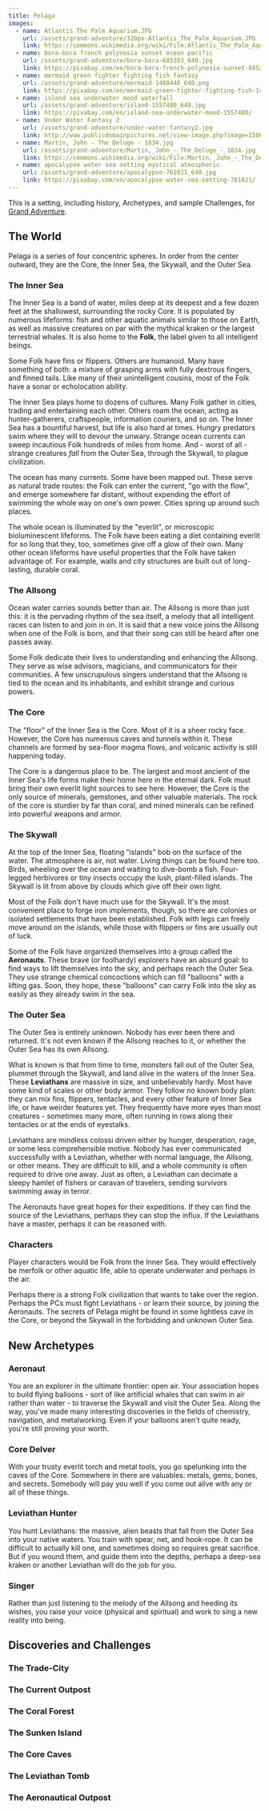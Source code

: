 ```yaml
---
title: Pelaga
images:
  - name: Atlantis The Palm Aquarium.JPG
    url: /assets/grand-adventure/320px-Atlantis_The_Palm_Aquarium.JPG
    link: https://commons.wikimedia.org/wiki/File:Atlantis_The_Palm_Aquarium.JPG
  - name: bora-bora french polynesia sunset ocean pacific
    url: /assets/grand-adventure/bora-bora-685303_640.jpg
    link: https://pixabay.com/en/bora-bora-french-polynesia-sunset-685303/
  - name: mermaid green fighter fighting fish fantasy
    url: /assets/grand-adventure/mermaid-1488446_640.png
    link: https://pixabay.com/en/mermaid-green-fighter-fighting-fish-1488446/
  - name: island sea underwater mood waterfall
    url: /assets/grand-adventure/island-1557480_640.jpg
    link: https://pixabay.com/en/island-sea-underwater-mood-1557480/
  - name: Under Water Fantasy 2
    url: /assets/grand-adventure/under-water-fantasy2.jpg
    link: http://www.publicdomainpictures.net/view-image.php?image=150664&picture=under-water-fantasy-2
  - name: Martin, John - The Deluge - 1834.jpg
    url: /assets/grand-adventure/Martin,_John_-_The_Deluge_-_1834.jpg
    link: https://commons.wikimedia.org/wiki/File:Martin,_John_-_The_Deluge_-_1834.jpg
  - name: apocalypse water sea setting mystical atmospheric
    url: /assets/grand-adventure/apocalypse-761821_640.jpg
    link: https://pixabay.com/en/apocalypse-water-sea-setting-761821/
---
```


This is a setting, including history, Archetypes, and sample Challenges,
for [Grand Adventure](/grand-adventure.html).

## The World

Pelaga is a series of four concentric spheres.
In order from the center outward,
they are the Core, the Inner Sea, the Skywall, and the Outer Sea.

### The Inner Sea

The Inner Sea is a band of water, miles deep at its deepest
and a few dozen feet at the shallowest, surrounding the rocky Core.
It is populated by numerous lifeforms:
fish and other aquatic animals similar to those on Earth,
as well as massive creatures on par with the mythical kraken
or the largest terrestrial whales.
It is also home to the **Folk**, the label given to all intelligent beings.

Some Folk have fins or flippers.
Others are humanoid.
Many have something of both:
a mixture of grasping arms with fully dextrous fingers, and finned tails.
Like many of their unintelligent cousins,
most of the Folk have a sonar or echolocation ability.

The Inner Sea plays home to dozens of cultures.
Many Folk gather in cities, trading and entertaining each other.
Others roam the ocean, acting as hunter-gatherers, craftspeople,
information couriers, and so on.
The Inner Sea has a bountiful harvest, but life is also hard at times.
Hungry predators swim where they will to devour the unwary.
Strange ocean currents can sweep incautious Folk hundreds of miles from home.
And - worst of all - strange creatures _fall_ from the Outer Sea,
through the Skywall, to plague civilization.

The ocean has many currents.
Some have been mapped out.
These serve as natural trade routes:
the Folk can enter the current, "go with the flow",
and emerge somewhere far distant,
without expending the effort of swimming the whole way on one's own power.
Cities spring up around such places.

The whole ocean is illuminated by the "everlit",
or microscopic bioluminescent lifeforms.
The Folk have been eating a diet containing everlit for so long
that they, too, sometimes give off a glow of their own.
Many other ocean lifeforms have useful properties
that the Folk have taken advantage of.
For example, walls and city structures are built out of long-lasting, durable coral.

### The Allsong

Ocean water carries sounds better than air.
The Allsong is more than just this:
it is the pervading rhythm of the sea itself,
a melody that all intelligent races can listen to and join in on.
It is said that a new voice joins the Allsong when one of the Folk is born,
and that their song can still be heard after one passes away.

Some Folk dedicate their lives to understanding and enhancing the Allsong.
They serve as wise advisors, magicians, and communicators
for their communities.
A few unscrupulous singers understand that the Allsong is tied
to the ocean and its inhabitants, and exhibit strange and curious powers.

### The Core

The "floor" of the Inner Sea is the Core.
Most of it is a sheer rocky face.
However, the Core has numerous caves and tunnels within it.
These channels are formed by sea-floor magma flows,
and volcanic activity is still happening today.

The Core is a dangerous place to be.
The largest and most ancient of the Inner Sea's life forms
make their home here in the eternal dark.
Folk must bring their own everlit light sources to see here.
However, the Core is the only source of minerals, gemstones,
and other valuable materials.
The rock of the core is sturdier by far than coral,
and mined minerals can be refined into powerful weapons and armor.

### The Skywall

At the top of the Inner Sea,
floating "islands" bob on the surface of the water.
The atmosphere is air, not water.
Living things can be found here too.
Birds, wheeling over the ocean and waiting to dive-bomb a fish.
Four-legged herbivores or tiny insects occupy the lush, plant-filled islands.
The Skywall is lit from above by clouds which give off their own light.

Most of the Folk don't have much use for the Skywall.
It's the most convenient place to forge iron implements, though,
so there are colonies or isolated settlements that have been established.
Folk with legs can freely move around on the islands,
while those with flippers or fins are usually out of luck.

Some of the Folk have organized themselves into a group called the **Aeronauts**.
These brave (or foolhardy) explorers have an absurd goal:
to find ways to lift themselves into the sky, and perhaps reach the Outer Sea.
They use strange chemical concoctions which can fill "balloons"
with a lifting gas.
Soon, they hope, these "balloons" can carry Folk into the sky
as easily as they already swim in the sea.

### The Outer Sea

The Outer Sea is entirely unknown.
Nobody has ever been there and returned.
It's not even known if the Allsong reaches to it,
or whether the Outer Sea has its own Allsong.

What is known is that from time to time,
monsters fall out of the Outer Sea, plummet through the Skywall,
and land alive in the waters of the Inner Sea.
These **Leviathans** are massive in size, and unbelievably hardy.
Most have some kind of scales or other body armor.
They follow no known body plan:
they can mix fins, flippers, tentacles, and every other feature of
Inner Sea life, or have weirder features yet.
They frequently have more eyes than most creatures - sometimes many more,
often running in rows along their tentacles or at the ends of eyestalks.

Leviathans are mindless colossi driven either by hunger,
desperation, rage, or some less comprehensible motive.
Nobody has ever communicated successfully with a Leviathan,
whether with normal language, the Allsong, or other means.
They are difficult to kill, and a whole community is often required
to drive one away.
Just as often, a Leviathan can decimate a sleepy hamlet of fishers
or caravan of travelers, sending survivors swimming away in terror.

The Aeronauts have great hopes for their expeditions.
If they can find the source of the Leviathans, perhaps they can stop the influx.
If the Leviathans have a master, perhaps it can be reasoned with.

### Characters

Player characters would be Folk from the Inner Sea.
They would effectively be merfolk or other aquatic life,
able to operate underwater and perhaps in the air.

Perhaps there is a strong Folk civilization that wants to take over the region.
Perhaps the PCs must fight Leviathans - or learn their source,
by joining the Aeronauts.
The secrets of Pelaga might be found in some lightless cave in the Core,
or beyond the Skywall in the forbidding and unknown Outer Sea.

## New Archetypes

### Aeronaut

You are an explorer in the ultimate frontier: open air.
Your association hopes to build flying balloons - sort of like artificial
whales that can swim in air rather than water - to traverse the Skywall
and visit the Outer Sea.
Along the way, you've made many interesting discoveries in the fields
of chemistry, navigation, and metalworking.
Even if your balloons aren't quite ready, you're still proving your worth.

### Core Delver

With your trusty everlit torch and metal tools,
you go spelunking into the caves of the Core.
Somewhere in there are valuables: metals, gems, bones, and secrets.
Somebody will pay you well if you come out alive with any or all of these things.

### Leviathan Hunter

You hunt Leviathans: the massive, alien beasts that fall from the Outer Sea
into your native waters.
You train with spear, net, and hook-rope.
It can be difficult to actually kill one, and sometimes doing so requires great sacrifice.
But if you wound them, and guide them into the depths,
perhaps a deep-sea kraken or another Leviathan will do the job for you.

### Singer

Rather than just listening to the melody of the Allsong and heeding its wishes,
you raise your voice (physical and spiritual) and work to sing a new reality
into being.

## Discoveries and Challenges

### The Trade-City

### The Current Outpost

### The Coral Forest

### The Sunken Island

### The Core Caves

### The Leviathan Tomb

### The Aeronautical Outpost
